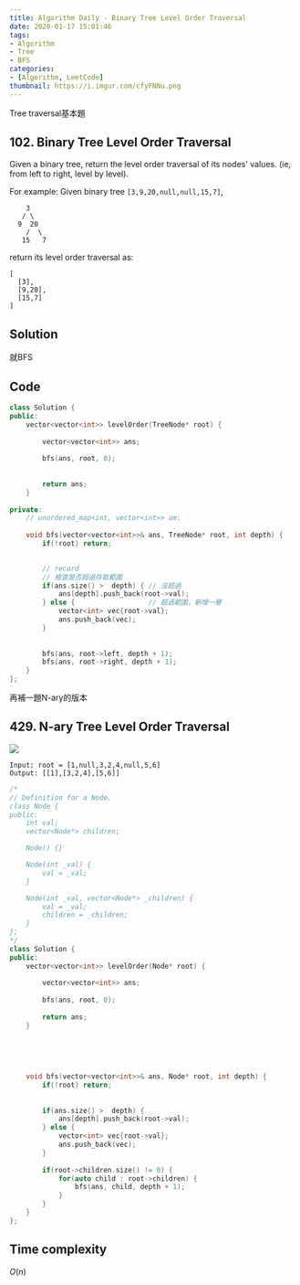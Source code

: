 ```yaml
---
title: Algorithm Daily - Binary Tree Level Order Traversal
date: 2020-01-17 15:01:46
tags:
- Algorithm
- Tree
- BFS
categories:
- [Algorithm, LeetCode]
thumbnail: https://i.imgur.com/cfyFNNu.png
---
```



Tree traversal基本題


## 102. Binary Tree Level Order Traversal

Given a binary tree, return the level order traversal of its nodes' values. (ie, from left to right, level by level).

For example:
Given binary tree `[3,9,20,null,null,15,7]`,

```
    3
   / \
  9  20
    /  \
   15   7
```

<!-- more -->
return its level order traversal as:

```
[
  [3],
  [9,20],
  [15,7]
]
```

## Solution 

就BFS

## Code

```cpp
class Solution {
public:
    vector<vector<int>> levelOrder(TreeNode* root) {
        
        vector<vector<int>> ans;
        
        bfs(ans, root, 0);
        
        
        return ans;
    }
    
private:
    // unordered_map<int, vector<int>> um;
    
    void bfs(vector<vector<int>>& ans, TreeNode* root, int depth) {
        if(!root) return;
        

        // record
        // 檢查是否超過存取範圍
        if(ans.size() >  depth) { // 沒超過
            ans[depth].push_back(root->val);
        } else {                  // 超過範圍，新增一層
            vector<int> vec{root->val};
            ans.push_back(vec);
        }
      
        
        bfs(ans, root->left, depth + 1);
        bfs(ans, root->right, depth + 1);
    }
};
```




再補一題N-ary的版本

## 429. N-ary Tree Level Order Traversal

![](https://i.imgur.com/cfyFNNu.png)

```
Input: root = [1,null,3,2,4,null,5,6]
Output: [[1],[3,2,4],[5,6]]
```

```cpp
/*
// Definition for a Node.
class Node {
public:
    int val;
    vector<Node*> children;

    Node() {}

    Node(int _val) {
        val = _val;
    }

    Node(int _val, vector<Node*> _children) {
        val = _val;
        children = _children;
    }
};
*/
class Solution {
public:
    vector<vector<int>> levelOrder(Node* root) {
        
        vector<vector<int>> ans;
        
        bfs(ans, root, 0);
        
        return ans;
    }
    
    
    
    
    
    void bfs(vector<vector<int>>& ans, Node* root, int depth) {
        if(!root) return;
        
        
        if(ans.size() >  depth) {
            ans[depth].push_back(root->val);
        } else {
            vector<int> vec{root->val};
            ans.push_back(vec);
        }
        
        if(root->children.size() != 0) {
            for(auto child : root->children) {
                bfs(ans, child, depth + 1);
            }
        }
    }
};
```

## Time complexity

$O(n)$